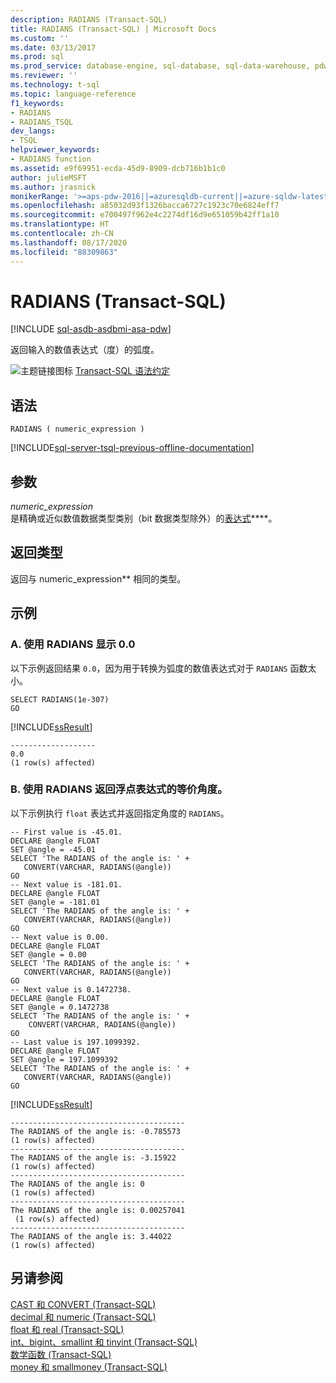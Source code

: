 ```yaml
---
description: RADIANS (Transact-SQL)
title: RADIANS (Transact-SQL) | Microsoft Docs
ms.custom: ''
ms.date: 03/13/2017
ms.prod: sql
ms.prod_service: database-engine, sql-database, sql-data-warehouse, pdw
ms.reviewer: ''
ms.technology: t-sql
ms.topic: language-reference
f1_keywords:
- RADIANS
- RADIANS_TSQL
dev_langs:
- TSQL
helpviewer_keywords:
- RADIANS function
ms.assetid: e9f69951-ecda-45d9-8909-dcb716b1b1c0
author: julieMSFT
ms.author: jrasnick
monikerRange: '>=aps-pdw-2016||=azuresqldb-current||=azure-sqldw-latest||>=sql-server-2016||=sqlallproducts-allversions||>=sql-server-linux-2017||=azuresqldb-mi-current'
ms.openlocfilehash: a85032d93f1326bacca6727c1923c70e6824eff7
ms.sourcegitcommit: e700497f962e4c2274df16d9e651059b42ff1a10
ms.translationtype: HT
ms.contentlocale: zh-CN
ms.lasthandoff: 08/17/2020
ms.locfileid: "88309863"
---
```

# <a name="radians-transact-sql"></a>RADIANS (Transact-SQL)
[!INCLUDE [sql-asdb-asdbmi-asa-pdw](../../includes/applies-to-version/sql-asdb-asdbmi-asa-pdw.md)]

  返回输入的数值表达式（度）的弧度。  
  
 ![主题链接图标](../../database-engine/configure-windows/media/topic-link.gif "“主题链接”图标") [Transact-SQL 语法约定](../../t-sql/language-elements/transact-sql-syntax-conventions-transact-sql.md)  
  
## <a name="syntax"></a>语法  
  
```syntaxsql
RADIANS ( numeric_expression )  
```  
  
[!INCLUDE[sql-server-tsql-previous-offline-documentation](../../includes/sql-server-tsql-previous-offline-documentation.md)]

## <a name="arguments"></a>参数
 *numeric_expression*  
 是精确或近似数值数据类型类别（bit 数据类型除外）的[表达式](../../t-sql/language-elements/expressions-transact-sql.md)****。  
  
## <a name="return-types"></a>返回类型  
 返回与 numeric_expression** 相同的类型。  
  
## <a name="examples"></a>示例  
  
### <a name="a-using-radians-to-show-00"></a>A. 使用 RADIANS 显示 0.0  
 以下示例返回结果 `0.0`，因为用于转换为弧度的数值表达式对于 `RADIANS` 函数太小。  
  
```  
SELECT RADIANS(1e-307)  
GO  
```  
  
 [!INCLUDE[ssResult](../../includes/ssresult-md.md)]  
  
```  
-------------------   
0.0                        
(1 row(s) affected)  
```  
  
### <a name="b-using-radians-to-return-the-equivalent-angle-of-a-float-expression"></a>B. 使用 RADIANS 返回浮点表达式的等价角度。  
 以下示例执行 `float` 表达式并返回指定角度的 `RADIANS`。  
  
```  
-- First value is -45.01.  
DECLARE @angle FLOAT  
SET @angle = -45.01  
SELECT 'The RADIANS of the angle is: ' +  
   CONVERT(VARCHAR, RADIANS(@angle))  
GO  
-- Next value is -181.01.  
DECLARE @angle FLOAT  
SET @angle = -181.01  
SELECT 'The RADIANS of the angle is: ' +  
   CONVERT(VARCHAR, RADIANS(@angle))  
GO  
-- Next value is 0.00.  
DECLARE @angle FLOAT  
SET @angle = 0.00  
SELECT 'The RADIANS of the angle is: ' +  
   CONVERT(VARCHAR, RADIANS(@angle))  
GO  
-- Next value is 0.1472738.  
DECLARE @angle FLOAT  
SET @angle = 0.1472738  
SELECT 'The RADIANS of the angle is: ' +  
    CONVERT(VARCHAR, RADIANS(@angle))  
GO  
-- Last value is 197.1099392.  
DECLARE @angle FLOAT  
SET @angle = 197.1099392  
SELECT 'The RADIANS of the angle is: ' +  
   CONVERT(VARCHAR, RADIANS(@angle))  
GO  
```  
  
 [!INCLUDE[ssResult](../../includes/ssresult-md.md)]  
  
```  
---------------------------------------   
The RADIANS of the angle is: -0.785573                        
(1 row(s) affected)  
---------------------------------------   
The RADIANS of the angle is: -3.15922                         
(1 row(s) affected)  
---------------------------------------   
The RADIANS of the angle is: 0                                
(1 row(s) affected)  
---------------------------------------   
The RADIANS of the angle is: 0.00257041                       
 (1 row(s) affected)  
---------------------------------------   
The RADIANS of the angle is: 3.44022                          
(1 row(s) affected)  
```  
  
## <a name="see-also"></a>另请参阅  
 [CAST 和 CONVERT (Transact-SQL)](../../t-sql/functions/cast-and-convert-transact-sql.md)   
 [decimal 和 numeric (Transact-SQL)](../../t-sql/data-types/decimal-and-numeric-transact-sql.md)   
 [float 和 real (Transact-SQL)](../../t-sql/data-types/float-and-real-transact-sql.md)   
 [int、bigint、smallint 和 tinyint (Transact-SQL)](../../t-sql/data-types/int-bigint-smallint-and-tinyint-transact-sql.md)   
 [数学函数 (Transact-SQL)](../../t-sql/functions/mathematical-functions-transact-sql.md)   
 [money 和 smallmoney (Transact-SQL)](../../t-sql/data-types/money-and-smallmoney-transact-sql.md)  
  
  


